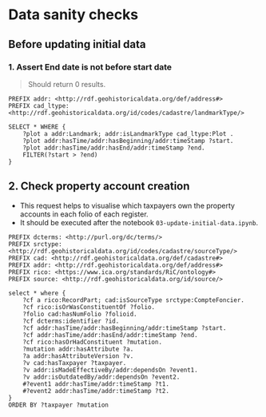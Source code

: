 # Data sanity checks

## Before updating initial data
### 1. Assert End date is not before start date
> Should return 0 results.
```sparql
PREFIX addr: <http://rdf.geohistoricaldata.org/def/address#>
PREFIX cad_ltype: <http://rdf.geohistoricaldata.org/id/codes/cadastre/landmarkType/>

SELECT * WHERE { 
	?plot a addr:Landmark; addr:isLandmarkType cad_ltype:Plot .
    ?plot addr:hasTime/addr:hasBeginning/addr:timeStamp ?start.
    ?plot addr:hasTime/addr:hasEnd/addr:timeStamp ?end.
    FILTER(?start > ?end)
} 
```
## 2. Check property account creation
* This request helps to visualise which taxpayers own the property accounts in each folio of each register.
* It should be executed after the notebook ```03-update-initial-data.ipynb```.
```sparql
PREFIX dcterms: <http://purl.org/dc/terms/>
PREFIX srctype: <http://rdf.geohistoricaldata.org/id/codes/cadastre/sourceType/>
PREFIX cad: <http://rdf.geohistoricaldata.org/def/cadastre#>
PREFIX addr: <http://rdf.geohistoricaldata.org/def/address#>
PREFIX rico: <https://www.ica.org/standards/RiC/ontology#>
PREFIX source: <http://rdf.geohistoricaldata.org/id/source/>

select * where {
    ?cf a rico:RecordPart; cad:isSourceType srctype:CompteFoncier.
    ?cf rico:isOrWasConstituentOf ?folio.
    ?folio cad:hasNumFolio ?folioid.
    ?cf dcterms:identifier ?id.
    ?cf addr:hasTime/addr:hasBeginning/addr:timeStamp ?start.
    ?cf addr:hasTime/addr:hasEnd/addr:timeStamp ?end.
    ?cf rico:hasOrHadConstituent ?mutation.
    ?mutation addr:hasAttribute ?a.
    ?a addr:hasAttributeVersion ?v.
    ?v cad:hasTaxpayer ?taxpayer.
    ?v addr:isMadeEffectiveBy/addr:dependsOn ?event1.
    ?v addr:isOutdatedBy/addr:dependsOn ?event2.
    #?event1 addr:hasTime/addr:timeStamp ?t1.
    #?event2 addr:hasTime/addr:timeStamp ?t2.
}
ORDER BY ?taxpayer ?mutation
```